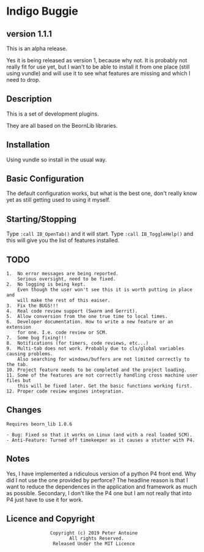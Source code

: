 # Indigo Buggie #
## version 1.1.1 ###

This is an alpha release.

Yes it is being released as version 1, because why not. It is probably not really
fit for use yet, but I wan't to be able to install it from one place (still using
vundle) and will use it to see what features are missing and which I need to drop.

## Description ##

This is a set of development plugins.

They are all based on the BeornLib libraries.

## Installation ##

Using vundle so install in the usual way.

## Basic Configuration ##

The default configuration works, but what is the best one, don't really know yet
as still getting used to using it myself.

## Starting/Stopping ##

Type `:call IB_OpenTab()` and it will start.
Type `:call IB_ToggleHelp()` and this will give you the list of features installed.

## TODO ##

	1.	No error messages are being reported.
		Serious oversight, need to be fixed.
	2.	No logging is being kept.
		Even though the user won't see this it is worth putting in place and
		will make the rest of this eaiser.
	3.	Fix the BUGS!!!
	4.	Real code review support (Swarm and Gerrit).
	5.	Allow conversion from the one true time to local times.
	6.	Developer documentation. How to write a new feature or an extension
		for one. I.e. code review or SCM.
	7.	Some bug fixing!!!
	8.	Notifications (for timers, code reviews, etc...)
	9.  Multi-tab does not work. Probably due to cls/global variables causing problems.
		Also searching for windows/buffers are not limited correctly to the tab.
	10.	Project feature needs to be completed and the project loading.
	11.	Some of the features are not correctly handling cross machine user files but
	    this will be fixed later. Get the basic functions working first.
	12. Proper code review engines integration.

## Changes ##

	Requires beorn_lib 1.0.6

	- Bug: Fixed so that it works on Linux (and with a real loaded SCM).
	- Anti-Feature: Turned off timekeeper as it causes a stutter with P4.

## Notes ##

Yes, I have implemented a ridiculous version of a python P4 front end. Why did I not use
the one provided by perforce? The headline reason is that I want to reduce the dependences
in the application and framework as much as possible. Secondary, I don't like the P4 one
but I am not really that into P4 just have to use it for work.

## Licence and Copyright ##
                    Copyright (c) 2019 Peter Antoine
                           All rights Reserved.
                     Released Under the MIT Licence
